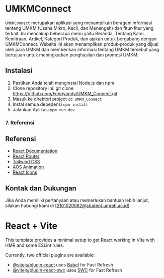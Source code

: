 # UMKMConnect

`UMKMConnect` merupakan aplikasi yang menampilkan beragam informasi tentang UMKM (Usaha Mikro, Kecil, dan Menengah) dan fitur-fitur yang terkait. Ini mencakup beberapa menu yaitu Beranda, Tentang Kami, Kemitraan, Artikel, Kategori Produk, dan ajakan untuk bergabung dengan UMKMConnect. Website ini akan menampilkan produk-produk yang dijual oleh para UMKM dan memberikan informasi tentang UMKM tersebut yang bertujuan untuk meningkatkan penghasilan dan promosi UMKM.

## Instalasi

1. Pastikan Anda telah menginstal Node.js dan npm.
2. Clone repository ini:
    git clone https://github.com/Febriyandy/UMKM_Connect.git
3. Masuk ke direktori project
    `cd UMKM_Connect`
4. Instal semua depedensi
    `npm install`
5. Jalankan Aplikasi
    `npm run dev`


### 7. **Referensi**

## Referensi

- [React Documentation](https://reactjs.org/docs/getting-started.html)
- [React Router](https://reactrouter.com/web/guides/quick-start)
- [Tailwind CSS](https://tailwindcss.com/docs)
- [AOS Animation](https://michalsnik.github.io/aos/)
- [React Icons](https://react-icons.github.io/react-icons/)

## Kontak dan Dukungan

Jika Anda memiliki pertanyaan atau memerlukan bantuan lebih lanjut, silakan hubungi kami di [2101020062@student.umrah.ac.id].




# React + Vite

This template provides a minimal setup to get React working in Vite with HMR and some ESLint rules.

Currently, two official plugins are available:

- [@vitejs/plugin-react](https://github.com/vitejs/vite-plugin-react/blob/main/packages/plugin-react/README.md) uses [Babel](https://babeljs.io/) for Fast Refresh
- [@vitejs/plugin-react-swc](https://github.com/vitejs/vite-plugin-react-swc) uses [SWC](https://swc.rs/) for Fast Refresh
